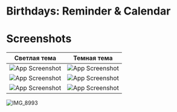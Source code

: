 # Birthdays: Reminder & Calendar

# Screenshots

| Светлая тема | Темная тема |
|------------|------------|
| ![App Screenshot](https://github.com/MyDanchik/Birthdays-Reminder-Calendar/assets/99731538/4b4f86c2-663e-479c-b0b6-1d1afa623ab5) | ![App Screenshot](https://github.com/MyDanchik/Birthdays-Reminder-Calendar/assets/99731538/15c79f62-b8be-4550-8a88-baffec9b2bf8) |
| ![App Screenshot](https://github.com/MyDanchik/Birthdays-Reminder-Calendar/assets/99731538/af250572-e50b-403b-94e3-4d1194492116) | ![App Screenshot](https://github.com/MyDanchik/Birthdays-Reminder-Calendar/assets/99731538/1cda07d9-dc70-4c18-819a-24fa23e312fd) |
| ![App Screenshot](https://github.com/MyDanchik/Birthdays-Reminder-Calendar/assets/99731538/07e3717e-7dc9-428f-a741-10b0cd20c08f) | ![App Screenshot](https://github.com/MyDanchik/Birthdays-Reminder-Calendar/assets/99731538/238e29e6-21d3-4af6-afb0-5d94a67e7137) |

![IMG_8993](https://github.com/MyDanchik/Birthdays-Reminder-Calendar/assets/99731538/955f4246-dcf8-4671-9d28-cb6c4d20f42b)
